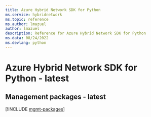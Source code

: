 ```yaml
---
title: Azure Hybrid Network SDK for Python
ms.service: hybridnetwork
ms.topic: reference
ms.author: lmazuel
author: lmazuel
description: Reference for Azure Hybrid Network SDK for Python
ms.data: 08/24/2022
ms.devlang: python
---
```

# Azure Hybrid Network SDK for Python - latest

## Management packages - latest
[!INCLUDE [mgmt-packages](hybrid-network-mgmt-index.md)]